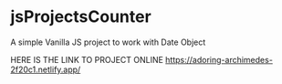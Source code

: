 # jsProjectsCounter
A simple Vanilla JS project to work with Date Object

HERE IS THE LINK TO PROJECT ONLINE
https://adoring-archimedes-2f20c1.netlify.app/
